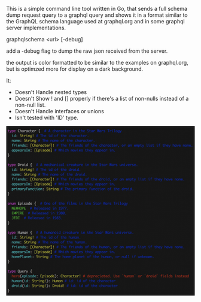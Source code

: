 This is a simple command line tool written in Go, that sends a full schema dump request query to a  graphql query and shows it in a format similar to the GraphQL schema language used at graphql.org and in some graphql server implementations.

graphqlschema \<url\> [-debug]
  
add a -debug flag to dump the raw json received from the server.

the output is color formatted to be similar to the examples on graphql.org, but is optimzed more for display on a dark background.

It:
* Doesn't Handle nested types
* Doesn't Show ! and [] properly if there's a list of non-nulls instead of a non-null list.
* Doesn't Handle interfaces or unions
* Isn't tested with 'ID' type.

![Alt text](/output.png?raw=true "Output")

